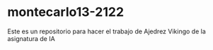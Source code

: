 # montecarlo13-2122
Este es un repositorio para hacer el trabajo de Ajedrez Vikingo de la asignatura de IA
